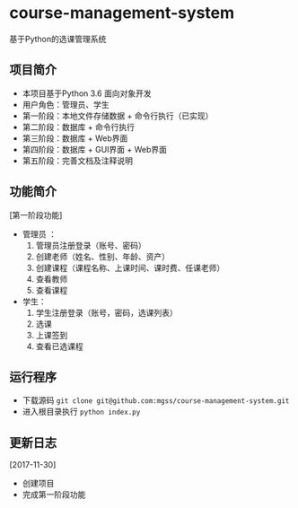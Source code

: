 # course-management-system
基于Python的选课管理系统


## 项目简介

* 本项目基于Python 3.6 面向对象开发
* 用户角色：管理员、学生
* 第一阶段：本地文件存储数据 + 命令行执行（已实现）
* 第二阶段：数据库 + 命令行执行
* 第三阶段：数据库 + Web界面
* 第四阶段：数据库 + GUI界面 + Web界面
* 第五阶段：完善文档及注释说明

## 功能简介

[第一阶段功能]
* 管理员 ：
    1. 管理员注册登录（账号、密码）
    2. 创建老师（姓名、性别、年龄、资产）
    3. 创建课程（课程名称、上课时间、课时费、任课老师）
    4. 查看教师
    4. 查看课程
* 学生：
    1. 学生注册登录（账号，密码，选课列表）
    2. 选课
    3. 上课签到
    4. 查看已选课程


## 运行程序
* 下载源码 `git clone git@github.com:mgss/course-management-system.git`
* 进入根目录执行 `python index.py`


## 更新日志

[2017-11-30]
* 创建项目
* 完成第一阶段功能
